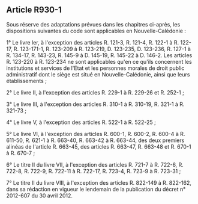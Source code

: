 Article R930-1
----
Sous réserve des adaptations prévues dans les chapitres ci-après, les
dispositions suivantes du code sont applicables en Nouvelle-Calédonie :

1° Le livre Ier, à l'exception des articles R. 121-3, R. 121-4, R. 122-1 à R.
122-17, R. 123-171-1, R. 123-209 à R. 123-219, D. 123-235, D. 123-236, R. 127-1
à R. 134-17, R. 143-23, R. 145-9 à D. 145-19, R. 145-22 à D. 146-2. Les articles
R. 123-220 à R. 123-234 ne sont applicables qu'en ce qu'ils concernent les
institutions et services de l'Etat et les personnes morales de droit public
administratif dont le siège est situé en Nouvelle-Calédonie, ainsi que leurs
établissements ;

2° Le livre II, à l'exception des articles R. 229-1 à R. 229-26 et R. 252-1 ;

3° Le livre III, à l'exception des articles R. 310-1 à R. 310-19, R. 321-1 à R.
321-73 ;

4° Le livre V, à l'exception des articles R. 522-1 à R. 522-25 ;

5° Le livre VI, à l'exception des articles R. 600-1, R. 600-2, R. 600-4 à R.
611-50, R. 621-1 à R. 663-40, R. 663-42 à R. 663-44, des deux premiers alinéas
de l'article R. 663-45, des articles R. 663-47, R. 663-48 et R. 670-1 à R. 670-7
;

6° Le titre II du livre VII, à l'exception des articles R. 721-7 à R. 722-6, R.
722-8, R. 722-9, R. 722-11 à R. 722-17, R. 723-4, R. 723-9 à R. 723-31 ;

7° Le titre II du livre VIII, à l'exception des articles R. 822-149 à R.
822-162, dans sa rédaction en vigueur le lendemain de la publication du décret
n° 2012-607 du 30 avril 2012.
